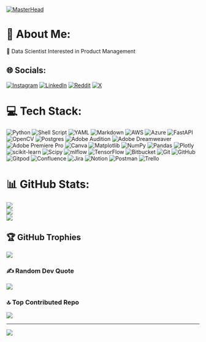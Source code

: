 [![MasterHead](https://images.squarespace-cdn.com/content/v1/5fcd81855895864d895087ac/1d638737-e8ad-448b-b35a-df7aff29cba2/Toronto-linkedin-banner+%281%29.jpg)](https://aashishparuvada.github.io)

# 💫 About Me:
🔭 Data Scientist
Interested in Product Management

## 🌐 Socials:
[![Instagram](https://img.shields.io/badge/Instagram-%23E4405F.svg?logo=Instagram&logoColor=white)](https://instagram.com/aashishparuvada) [![LinkedIn](https://img.shields.io/badge/LinkedIn-%230077B5.svg?logo=linkedin&logoColor=white)](https://linkedin.com/in/aashishparuvada) [![Reddit](https://img.shields.io/badge/Reddit-%23FF4500.svg?logo=Reddit&logoColor=white)](https://reddit.com/user/aashishparuvada) [![X](https://img.shields.io/badge/X-black.svg?logo=X&logoColor=white)](https://x.com/aashishparuvada) 

# 💻 Tech Stack:
![Python](https://img.shields.io/badge/python-3670A0?style=plastic&logo=python&logoColor=ffdd54) ![Shell Script](https://img.shields.io/badge/shell_script-%23121011.svg?style=plastic&logo=gnu-bash&logoColor=white) ![YAML](https://img.shields.io/badge/yaml-%23ffffff.svg?style=plastic&logo=yaml&logoColor=151515) ![Markdown](https://img.shields.io/badge/markdown-%23000000.svg?style=plastic&logo=markdown&logoColor=white) ![AWS](https://img.shields.io/badge/AWS-%23FF9900.svg?style=plastic&logo=amazon-aws&logoColor=white) ![Azure](https://img.shields.io/badge/azure-%230072C6.svg?style=plastic&logo=microsoftazure&logoColor=white) ![FastAPI](https://img.shields.io/badge/FastAPI-005571?style=plastic&logo=fastapi) ![OpenCV](https://img.shields.io/badge/opencv-%23white.svg?style=plastic&logo=opencv&logoColor=white) ![Postgres](https://img.shields.io/badge/postgres-%23316192.svg?style=plastic&logo=postgresql&logoColor=white) ![Adobe Audition](https://img.shields.io/badge/Adobe%20Audition-9999FF.svg?style=plastic&logo=Adobe%20Audition&logoColor=white) ![Adobe Dreamweaver](https://img.shields.io/badge/Adobe%20Dreamweaver-FF61F6.svg?style=plastic&logo=Adobe%20Dreamweaver&logoColor=white) ![Adobe Premiere Pro](https://img.shields.io/badge/Adobe%20Premiere%20Pro-9999FF.svg?style=plastic&logo=Adobe%20Premiere%20Pro&logoColor=white) ![Canva](https://img.shields.io/badge/Canva-%2300C4CC.svg?style=plastic&logo=Canva&logoColor=white) ![Matplotlib](https://img.shields.io/badge/Matplotlib-%23ffffff.svg?style=plastic&logo=Matplotlib&logoColor=black) ![NumPy](https://img.shields.io/badge/numpy-%23013243.svg?style=plastic&logo=numpy&logoColor=white) ![Pandas](https://img.shields.io/badge/pandas-%23150458.svg?style=plastic&logo=pandas&logoColor=white) ![Plotly](https://img.shields.io/badge/Plotly-%233F4F75.svg?style=plastic&logo=plotly&logoColor=white) ![scikit-learn](https://img.shields.io/badge/scikit--learn-%23F7931E.svg?style=plastic&logo=scikit-learn&logoColor=white) ![Scipy](https://img.shields.io/badge/SciPy-%230C55A5.svg?style=plastic&logo=scipy&logoColor=%white) ![mlflow](https://img.shields.io/badge/mlflow-%23d9ead3.svg?style=plastic&logo=numpy&logoColor=blue) ![TensorFlow](https://img.shields.io/badge/TensorFlow-%23FF6F00.svg?style=plastic&logo=TensorFlow&logoColor=white) ![Bitbucket](https://img.shields.io/badge/bitbucket-%230047B3.svg?style=plastic&logo=bitbucket&logoColor=white) ![Git](https://img.shields.io/badge/git-%23F05033.svg?style=plastic&logo=git&logoColor=white) ![GitHub](https://img.shields.io/badge/github-%23121011.svg?style=plastic&logo=github&logoColor=white) ![Gitpod](https://img.shields.io/badge/gitpod-f06611.svg?style=plastic&logo=gitpod&logoColor=white) ![Confluence](https://img.shields.io/badge/confluence-%23172BF4.svg?style=plastic&logo=confluence&logoColor=white) ![Jira](https://img.shields.io/badge/jira-%230A0FFF.svg?style=plastic&logo=jira&logoColor=white) ![Notion](https://img.shields.io/badge/Notion-%23000000.svg?style=plastic&logo=notion&logoColor=white) ![Postman](https://img.shields.io/badge/Postman-FF6C37?style=plastic&logo=postman&logoColor=white) ![Trello](https://img.shields.io/badge/Trello-%23026AA7.svg?style=plastic&logo=Trello&logoColor=white)
# 📊 GitHub Stats:
![](https://github-readme-stats.vercel.app/api?username=aashishparuvada&theme=dark&hide_border=true&include_all_commits=false&count_private=false)<br/>
![](https://github-readme-streak-stats.herokuapp.com/?user=aashishparuvada&theme=dark&hide_border=true)<br/>
![](https://github-readme-stats.vercel.app/api/top-langs/?username=aashishparuvada&theme=dark&hide_border=true&include_all_commits=false&count_private=false&layout=compact)

## 🏆 GitHub Trophies
![](https://github-profile-trophy.vercel.app/?username=aashishparuvada&theme=radical&no-frame=true&no-bg=true&margin-w=4)

### ✍️ Random Dev Quote
![](https://quotes-github-readme.vercel.app/api?type=horizontal&theme=radical)

### 🔝 Top Contributed Repo
![](https://github-contributor-stats.vercel.app/api?username=aashishparuvada&limit=5&theme=github_dark&combine_all_yearly_contributions=true)

---
[![](https://visitcount.itsvg.in/api?id=aashishparuvada&icon=2&color=0)](https://visitcount.itsvg.in)

<!-- Proudly created with GPRM ( https://gprm.itsvg.in ) -->
